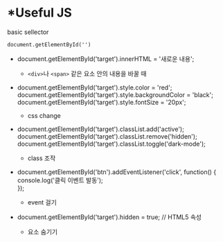 # \*Useful JS

basic sellector

```html
document.getElementById('')
```

* document.getElementById('target').innerHTML = '새로운 내용';
  * `<div>`나 `<span>` 같은 요소 안의 내용을 바꿀 때



* document.getElementById('target').style.color = 'red';  \
  document.getElementById('target').style.backgroundColor = 'black';  \
  document.getElementById('target').style.fontSize = '20px';
  * css change



* document.getElementById('target').classList.add('active');  \
  document.getElementById('target').classList.remove('hidden');  \
  document.getElementById('target').classList.toggle('dark-mode');
  * class 조작



* document.getElementById('btn').addEventListener('click', function() {  \
  console.log('클릭 이벤트 발동');  \
  });
  * event  걸기



* document.getElementById('target').hidden = true; // HTML5 속성
  * 요소 숨기기













